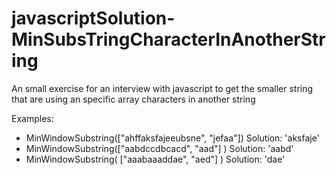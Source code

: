 # javascriptSolution-MinSubsTringCharacterInAnotherString
An small exercise for an interview with javascript to get the smaller string that are using an specific array characters in another string

Examples: 
* MinWindowSubstring(["ahffaksfajeeubsne", "jefaa"])	Solution: 'aksfaje'
* MinWindowSubstring(["aabdccdbcacd", "aad"] )	Solution: 'aabd'
* MinWindowSubstring( ["aaabaaaddae", "aed"] )	Solution: 'dae'

